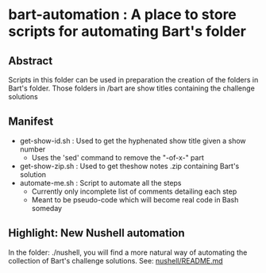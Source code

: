 # bart-automation : A place to store scripts for automating Bart's folder

## Abstract

Scripts in this folder can be used in preparation the creation of the folders
in Bart's folder. Those folders in <repo-root>/bart are show titles containing
the challenge solutions

## Manifest

- get-show-id.sh :  Used to get the hyphenated show title given a show number
  * Uses the 'sed' command to remove the "-of-x-" part
- get-show-zip.sh : Used to get theshow notes .zip containing Bart's solution
- automate-me.sh : Script to automate all the steps
  * Currently only incomplete list of comments detailing each step
  * Meant to be pseudo-code which will become real code in Bash someday


## Highlight: New Nushell automation

In the folder: ./nushell, you will find a more natural way of automating
the collection  of Bart's challenge solutions. See: [nushell/README.md](nushell/README.md)

